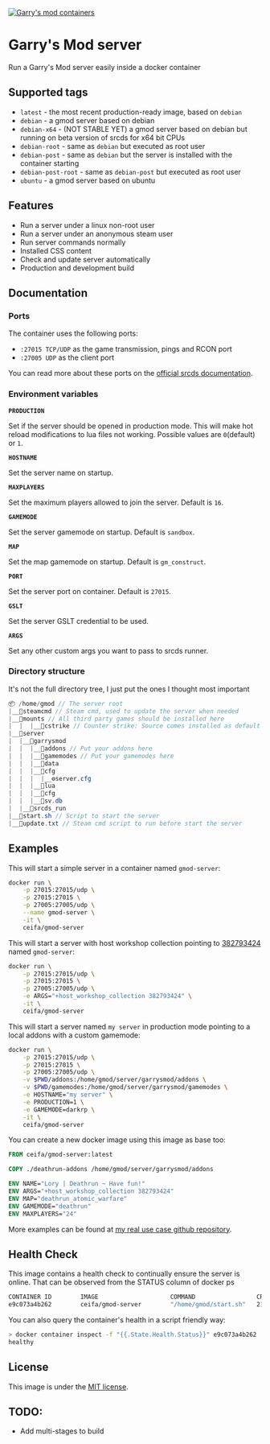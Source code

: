 [![Garry's mod containers](https://i.imgur.com/QEGv6GM.png "Garry's mod containers")][docker-hub-repo]

# Garry's Mod server
Run a Garry's Mod server easily inside a docker container

## Supported tags
* `latest` - the most recent production-ready image, based on `debian`
* `debian` - a gmod server based on debian
* `debian-x64` - (NOT STABLE YET) a gmod server based on debian but running on beta version of srcds for x64 bit CPUs
* `debian-root` - same as `debian` but executed as root user
* `debian-post` - same as `debian` but the server is installed with the container starting
* `debian-post-root` - same as `debian-post` but executed as root user
* `ubuntu` - a gmod server based on ubuntu

## Features

* Run a server under a linux non-root user
* Run a server under an anonymous steam user
* Run server commands normally
* Installed CSS content
* Check and update server automatically
* Production and development build

## Documentation

### Ports
The container uses the following ports:
* `:27015 TCP/UDP` as the game transmission, pings and RCON port
* `:27005 UDP` as the client port

You can read more about these ports on the [official srcds documentation][srcds-connectivity].

### Environment variables

**`PRODUCTION`**

Set if the server should be opened in production mode. This will make hot reload modifications to lua files not working. Possible values are `0`(default) or `1`.

**`HOSTNAME`**

Set the server name on startup.

**`MAXPLAYERS`**

Set the maximum players allowed to join the server. Default is `16`.

**`GAMEMODE`**

Set the server gamemode on startup. Default is `sandbox`.

**`MAP`**

Set the map gamemode on startup. Default is `gm_construct`.

**`PORT`**

Set the server port on container. Default is `27015`.

**`GSLT`**

Set the server GSLT credential to be used.

**`ARGS`**

Set any other custom args you want to pass to srcds runner.

### Directory structure
It's not the full directory tree, I just put the ones I thought most important

```cs
📦 /home/gmod // The server root
|__📁steamcmd // Steam cmd, used to update the server when needed
|__📁mounts // All third party games should be installed here
|  |  |__📁cstrike // Counter strike: Source comes installed as default
|__📁server
|  |__📁garrysmod
|  |  |__📁addons // Put your addons here
|  |  |__📁gamemodes // Put your gamemodes here
|  |  |__📁data
|  |  |__📁cfg
|  |  |  |__⚙️server.cfg
|  |  |__📁lua
|  |  |__📁cfg
|  |  |__💾sv.db
|  |__📃srcds_run
|__📃start.sh // Script to start the server
|__📃update.txt // Steam cmd script to run before start the server
```

## Examples

This will start a simple server in a container named `gmod-server`:
```sh
docker run \
    -p 27015:27015/udp \
    -p 27015:27015 \
    -p 27005:27005/udp \
    --name gmod-server \
    -it \
    ceifa/gmod-server
```

This will start a server with host workshop collection pointing to [382793424][workshop-example] named `gmod-server`:
```sh
docker run \
    -p 27015:27015/udp \
    -p 27015:27015 \
    -p 27005:27005/udp \
    -e ARGS="+host_workshop_collection 382793424" \
    -it \
    ceifa/gmod-server
```

This will start a server named `my server` in production mode pointing to a local addons with a custom gamemode:
```sh
docker run \
    -p 27015:27015/udp \
    -p 27015:27015 \
    -p 27005:27005/udp \
    -v $PWD/addons:/home/gmod/server/garrysmod/addons \
    -v $PWD/gamemodes:/home/gmod/server/garrysmod/gamemodes \
    -e HOSTNAME="my server" \
    -e PRODUCTION=1 \
    -e GAMEMODE=darkrp \
    -it \
    ceifa/gmod-server
```

You can create a new docker image using this image as base too:

```dockerfile
FROM ceifa/gmod-server:latest

COPY ./deathrun-addons /home/gmod/server/garrysmod/addons

ENV NAME="Lory | Deathrun ~ Have fun!"
ENV ARGS="+host_workshop_collection 382793424"
ENV MAP="deathrun_atomic_warfare"
ENV GAMEMODE="deathrun"
ENV MAXPLAYERS="24"
```

More examples can be found at [my real use case github repository][lory-repo].

## Health Check

This image contains a health check to continually ensure the server is online. That can be observed from the STATUS column of docker ps

```sh
CONTAINER ID        IMAGE                    COMMAND                 CREATED             STATUS                    PORTS                                                                                     NAMES
e9c073a4b262        ceifa/gmod-server        "/home/gmod/start.sh"   21 minutes ago      Up 21 minutes (healthy)   0.0.0.0:27005->27005/tcp, 27005/udp, 0.0.0.0:27015->27015/tcp, 0.0.0.0:27015->27015/udp   distracted_cerf
```

You can also query the container's health in a script friendly way:

```sh
> docker container inspect -f "{{.State.Health.Status}}" e9c073a4b262
healthy
```

## License

This image is under the [MIT license](licence).

## TODO:

* Add multi-stages to build

[docker-hub-repo]: https://hub.docker.com/r/ceifa/garrysmod "Docker hub repository"

[srcds-connectivity]: https://developer.valvesoftware.com/wiki/Source_Dedicated_Server#Connectivity "Valve srcds connectivity documentation"

[workshop-example]: https://steamcommunity.com/sharedfiles/filedetails/?id=382793424 "Steam workshop collection"

[lory-repo]: https://github.com/ceifa/lory-gmod-servers "Lory server repository"

[licence]: https://github.com/ceifa/garrysmod-docker/blob/master/LICENSE "Licence of use"

